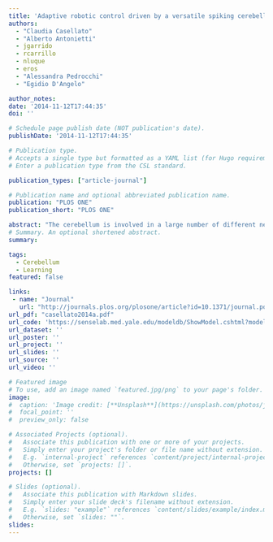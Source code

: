 ```yaml
---
title: 'Adaptive robotic control driven by a versatile spiking cerebellar network'
authors:
  - "Claudia Casellato"
  - "Alberto Antonietti"
  - jgarrido
  - rcarrillo
  - nluque
  - eros
  - "Alessandra Pedrocchi"
  - "Egidio D'Angelo"

author_notes:
date: '2014-11-12T17:44:35'
doi: ''

# Schedule page publish date (NOT publication's date).
publishDate: '2014-11-12T17:44:35'

# Publication type.
# Accepts a single type but formatted as a YAML list (for Hugo requirements).
# Enter a publication type from the CSL standard.

publication_types: ["article-journal"]

# Publication name and optional abbreviated publication name.
publication: "PLOS ONE"
publication_short: "PLOS ONE"

abstract: "The cerebellum is involved in a large number of different neural processes, especially in associative learning and in fine motor control. To develop a comprehensive theory of sensorimotor learning and control, it is crucial to determine the neural basis of coding and plasticity embedded into the cerebellar neural circuit and how they are translated into behavioral outcomes in learning paradigms. Learning has to be inferred from the interaction of an embodied system with its real environment, and the same cerebellar principles derived from cell physiology have to be able to drive a variety of tasks of different nature, calling for complex timing and movement patterns. We have coupled a realistic cerebellar spiking neural network (SNN) with a real robot and challenged it in multiple diverse sensorimotor tasks. Encoding and decoding strategies based on neuronal firing rates were applied. Adaptive motor control protocols with acquisition and extinction phases have been designed and tested, including an associative Pavlovian task (Eye blinking classical conditioning), a vestibulo-ocular task and a perturbed arm reaching task operating in closed-loop. The SNN processed in real-time mossy fiber inputs as arbitrary contextual signals, irrespective of whether they conveyed a tone, a vestibular stimulus or the position of a limb. A bidirectional long-term plasticity rule implemented at parallel fibers-Purkinje cell synapses modulated the output activity in the deep cerebellar nuclei. In all tasks, the neurorobot learned to adjust timing and gain of the motor responses by tuning its output discharge. It succeeded in reproducing how human biological systems acquire, extinguish and express knowledge of a noisy and changing world. By varying stimuli and perturbations patterns, real-time control robustness and generalizability were validated. The implicit spiking dynamics of the cerebellar model fulfill timing, prediction and learning functions."
# Summary. An optional shortened abstract.
summary:

tags:
  - Cerebellum
  - Learning
featured: false

links:
 - name: "Journal"
   url: "http://journals.plos.org/plosone/article?id=10.1371/journal.pone.0112265"
url_pdf: "casellato2014a.pdf"
url_code: 'https://senselab.med.yale.edu/modeldb/ShowModel.cshtml?model=167414'
url_dataset: ''
url_poster: ''
url_project: ''
url_slides: ''
url_source: ''
url_video: ''

# Featured image
# To use, add an image named `featured.jpg/png` to your page's folder.
image:
#  caption: 'Image credit: [**Unsplash**](https://unsplash.com/photos/jdD8gXaTZsc)'
#  focal_point: ''
#  preview_only: false

# Associated Projects (optional).
#   Associate this publication with one or more of your projects.
#   Simply enter your project's folder or file name without extension.
#   E.g. `internal-project` references `content/project/internal-project/index.md`.
#   Otherwise, set `projects: []`.
projects: []

# Slides (optional).
#   Associate this publication with Markdown slides.
#   Simply enter your slide deck's filename without extension.
#   E.g. `slides: "example"` references `content/slides/example/index.md`.
#   Otherwise, set `slides: ""`.
slides:
---
```

